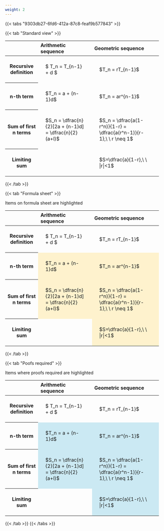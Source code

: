 ```yaml
---
weight: 2
---
```


{{< tabs "9303db27-6fd6-412a-87c8-feaf9b577843" >}}

{{< tab "Standard view" >}}

<style type="text/css">
#T_2a98f th.col_heading {
  text-align: left;
  font-size: 1em;
}
#T_2a98f td {
  text-align: left;
  font-size: 1em;
  padding: 1.5em;
}
</style>
<table id="T_2a98f">
  <thead>
    <tr>
      <th class="blank level0" >&nbsp;</th>
      <th id="T_2a98f_level0_col0" class="col_heading level0 col0" >Arithmetic sequence</th>
      <th id="T_2a98f_level0_col1" class="col_heading level0 col1" >Geometric sequence</th>
    </tr>
  </thead>
  <tbody>
    <tr>
      <th id="T_2a98f_level0_row0" class="row_heading level0 row0" >Recursive definition</th>
      <td id="T_2a98f_row0_col0" class="data row0 col0" >$ T_n = T_{n-1} + d $</td>
      <td id="T_2a98f_row0_col1" class="data row0 col1" >$T_n = rT_{n-1}$</td>
    </tr>
    <tr>
      <th id="T_2a98f_level0_row1" class="row_heading level0 row1" >n-th term</th>
      <td id="T_2a98f_row1_col0" class="data row1 col0" >$T_n = a + (n-1)d$</td>
      <td id="T_2a98f_row1_col1" class="data row1 col1" >$T_n = ar^{n-1}$</td>
    </tr>
    <tr>
      <th id="T_2a98f_level0_row2" class="row_heading level0 row2" >Sum of first n terms</th>
      <td id="T_2a98f_row2_col0" class="data row2 col0" >$S_n = \dfrac{n}{2}[2a + (n-1)d] = \dfrac{n}{2}(a+l)$</td>
      <td id="T_2a98f_row2_col1" class="data row2 col1" >$S_n = \dfrac{a(1-r^n)}{1-r} = \dfrac{a(r^n-1)}{r-1},\ \  r \neq 1$</td>
    </tr>
    <tr>
      <th id="T_2a98f_level0_row3" class="row_heading level0 row3" >Limiting sum</th>
      <td id="T_2a98f_row3_col0" class="data row3 col0" ></td>
      <td id="T_2a98f_row3_col1" class="data row3 col1" >$S=\dfrac{a}{1-r},\ \ |r|<1$</td>
    </tr>
  </tbody>
</table>
{{< /tab >}}

{{< tab "Formula sheet" >}}

Items on formula sheet are highlighted 
<br>
<style type="text/css">
#T_2c46e th.col_heading {
  text-align: left;
  font-size: 1em;
}
#T_2c46e td {
  text-align: left;
  font-size: 1em;
  padding: 1.5em;
}
#T_2c46e_row0_col0, #T_2c46e_row0_col1, #T_2c46e_row3_col0 {
  background-color: rgba(0,0,0,0);
}
#T_2c46e_row1_col0, #T_2c46e_row1_col1, #T_2c46e_row2_col0, #T_2c46e_row2_col1, #T_2c46e_row3_col1 {
  background-color: rgba(255,194,10, 0.2);
}
</style>
<table id="T_2c46e">
  <thead>
    <tr>
      <th class="blank level0" >&nbsp;</th>
      <th id="T_2c46e_level0_col0" class="col_heading level0 col0" >Arithmetic sequence</th>
      <th id="T_2c46e_level0_col1" class="col_heading level0 col1" >Geometric sequence</th>
    </tr>
  </thead>
  <tbody>
    <tr>
      <th id="T_2c46e_level0_row0" class="row_heading level0 row0" >Recursive definition</th>
      <td id="T_2c46e_row0_col0" class="data row0 col0" >$ T_n = T_{n-1} + d $</td>
      <td id="T_2c46e_row0_col1" class="data row0 col1" >$T_n = rT_{n-1}$</td>
    </tr>
    <tr>
      <th id="T_2c46e_level0_row1" class="row_heading level0 row1" >n-th term</th>
      <td id="T_2c46e_row1_col0" class="data row1 col0" >$T_n = a + (n-1)d$</td>
      <td id="T_2c46e_row1_col1" class="data row1 col1" >$T_n = ar^{n-1}$</td>
    </tr>
    <tr>
      <th id="T_2c46e_level0_row2" class="row_heading level0 row2" >Sum of first n terms</th>
      <td id="T_2c46e_row2_col0" class="data row2 col0" >$S_n = \dfrac{n}{2}[2a + (n-1)d] = \dfrac{n}{2}(a+l)$</td>
      <td id="T_2c46e_row2_col1" class="data row2 col1" >$S_n = \dfrac{a(1-r^n)}{1-r} = \dfrac{a(r^n-1)}{r-1},\ \  r \neq 1$</td>
    </tr>
    <tr>
      <th id="T_2c46e_level0_row3" class="row_heading level0 row3" >Limiting sum</th>
      <td id="T_2c46e_row3_col0" class="data row3 col0" ></td>
      <td id="T_2c46e_row3_col1" class="data row3 col1" >$S=\dfrac{a}{1-r},\ \ |r|<1$</td>
    </tr>
  </tbody>
</table>
{{< /tab >}}

{{< tab "Poofs required" >}}

Items where proofs required are highlighted 
<br>
<style type="text/css">
#T_bf873 th.col_heading {
  text-align: left;
  font-size: 1em;
}
#T_bf873 td {
  text-align: left;
  font-size: 1em;
  padding: 1.5em;
}
#T_bf873_row0_col0, #T_bf873_row0_col1, #T_bf873_row3_col0 {
  background-color: rgba(0,0,0,0);
}
#T_bf873_row1_col0, #T_bf873_row1_col1, #T_bf873_row2_col0, #T_bf873_row2_col1, #T_bf873_row3_col1 {
  background-color: rgba(0,150,200, 0.2);
}
</style>
<table id="T_bf873">
  <thead>
    <tr>
      <th class="blank level0" >&nbsp;</th>
      <th id="T_bf873_level0_col0" class="col_heading level0 col0" >Arithmetic sequence</th>
      <th id="T_bf873_level0_col1" class="col_heading level0 col1" >Geometric sequence</th>
    </tr>
  </thead>
  <tbody>
    <tr>
      <th id="T_bf873_level0_row0" class="row_heading level0 row0" >Recursive definition</th>
      <td id="T_bf873_row0_col0" class="data row0 col0" >$ T_n = T_{n-1} + d $</td>
      <td id="T_bf873_row0_col1" class="data row0 col1" >$T_n = rT_{n-1}$</td>
    </tr>
    <tr>
      <th id="T_bf873_level0_row1" class="row_heading level0 row1" >n-th term</th>
      <td id="T_bf873_row1_col0" class="data row1 col0" >$T_n = a + (n-1)d$</td>
      <td id="T_bf873_row1_col1" class="data row1 col1" >$T_n = ar^{n-1}$</td>
    </tr>
    <tr>
      <th id="T_bf873_level0_row2" class="row_heading level0 row2" >Sum of first n terms</th>
      <td id="T_bf873_row2_col0" class="data row2 col0" >$S_n = \dfrac{n}{2}[2a + (n-1)d] = \dfrac{n}{2}(a+l)$</td>
      <td id="T_bf873_row2_col1" class="data row2 col1" >$S_n = \dfrac{a(1-r^n)}{1-r} = \dfrac{a(r^n-1)}{r-1},\ \  r \neq 1$</td>
    </tr>
    <tr>
      <th id="T_bf873_level0_row3" class="row_heading level0 row3" >Limiting sum</th>
      <td id="T_bf873_row3_col0" class="data row3 col0" ></td>
      <td id="T_bf873_row3_col1" class="data row3 col1" >$S=\dfrac{a}{1-r},\ \ |r|<1$</td>
    </tr>
  </tbody>
</table>
{{< /tab >}}
{{< /tabs >}}